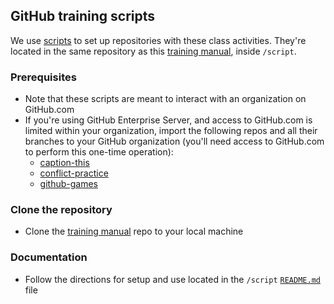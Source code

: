 ## GitHub training scripts

We use [scripts](https://github.com/githubtraining/training-manual/tree/main/script) to set up repositories with these class activities. They're located in the same repository as this [training manual](https://github.com/githubtraining/training-manual), inside `/script`.

### Prerequisites

- Note that these scripts are meant to interact with an organization on GitHub.com
- If you're using GitHub Enterprise Server, and access to GitHub.com is limited within your organization, import the following repos and all their branches to your GitHub organization (you'll need access to GitHub.com to perform this one-time operation):
  - [caption-this](https://github.com/githubtraining/caption-this)
  - [conflict-practice](https://github.com/githubtraining/conflict-practice)
  - [github-games](https://github.com/githubtraining/github-games)

### Clone the repository

- Clone the [training manual](https://github.com/githubtraining/training-manual) repo to your local machine

### Documentation

- Follow the directions for setup and use located in the `/script` [`README.md`](https://github.com/githubtraining/training-manual/tree/main/script#readme) file
